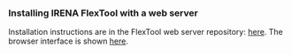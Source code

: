 ### Installing IRENA FlexTool with a web server

Installation instructions are in the FlexTool web server repository: [here](https://github.com/irena-flextool/flextool-web-interface#readme). The browser interface is shown [here](https://irena-flextool.github.io/flextool/browser_interface).
<!---
### Setting up a local server

See https://github.com/irena-flextool/flextool-web-interface#installation
--->
